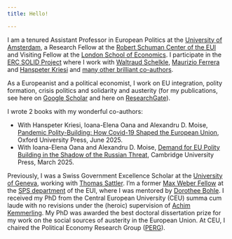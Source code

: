 ```yaml
---
title: Hello!

---
```


I am a tenured Assistant Professor in European Politics at the [University of Amsterdam](https://aissr.uva.nl/profile/t/r/z.g.truchlewski/z.g.truchlewski.html), a Research Fellow at the [Robert Schuman Center of the EUI](https://www.eui.eu/people?id=zbigniew-grzegorz-truchlewski) and Visiting Fellow at the [London School of Economics](https://www.lse.ac.uk/european-institute). I participate in the [ERC SOLID Project](https://solid-erc.eu) where I work with [Waltraud Schelkle](https://www.lse.ac.uk/european-institute/people/Schelkle-Waltraud), [Maurizio Ferrera](https://maurizioferrera.wordpress.com/en/) and [Hanspeter Kriesi](https://www.eui.eu/people?id=hanspeter-kriesi) and [many other brilliant co-authors](https://solid-erc.eu/team/). 

As a Europeanist and a political economist, I work on EU integration, polity formation, crisis politics and solidarity and austerity (for my publications, see here on [Google Scholar](https://scholar.google.com/citations?user=5hv_rE0AAAAJ&hl=en&oi=ao) and here on [ResearchGate](https://www.researchgate.net/profile/Zbigniew-Truchlewski)).

I wrote 2 books with my wonderful co-authors:

- With Hanspeter Kriesi, Ioana-Elena Oana and Alexandru D. Moise, [Pandemic Polity-Building: How Covid-19 Shaped the European Union](https://github.com/zgtruchlewski/PandemicPolity), Oxford University Press, June 2025.
- With Ioana-Elena Oana and Alexandru D. Moise, [Demand for EU Polity Building in the Shadow of the Russian Threat](https://www.cambridge.org/core/elements/demand-for-eu-polity-building-in-the-shadow-of-the-russian-threat/A5D13AB578DED4D35C623B87DA4F8B92), Cambridge University Press, March 2025. 

Previously, I was a Swiss Government Excellence Scholar at the [University of Geneva](https://www.unige.ch/sciences-societe/speri/), working with [Thomas Sattler](https://www.thomassattler.org). I’m a former [Max Weber Fellow](https://www.eui.eu/en/academic-units/max-weber-programme-for-postdoctoral-studies) at the [SPS department](https://www.eui.eu/en/academic-units/political-and-social-sciences) of the EUI, where I was mentored by [Dorothee Bohle](https://www.univie.ac.at/forschung/forschung-im-ueberblick/neue-professuren/neue-professuren/artikel/univ-prof-dr-rer-pol-dorothee-bohle/). I received my PhD from the Central European University (CEU) summa cum laude with no revisions under the (heroic) supervision of [Achim Kemmerling](https://achimkemmerling.wordpress.com). My PhD was awarded the best doctoral dissertation prize for my work on the social sources of austerity in the European Union. At CEU, I chaired the Political Economy Research Group ([PERG](https://politicalscience.ceu.edu/perg)). 
